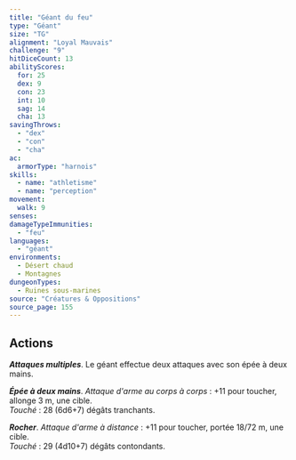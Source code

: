 ```yaml
---
title: "Géant du feu"
type: "Géant"
size: "TG"
alignment: "Loyal Mauvais"
challenge: "9"
hitDiceCount: 13
abilityScores:
  for: 25
  dex: 9
  con: 23
  int: 10
  sag: 14
  cha: 13
savingThrows: 
  - "dex"
  - "con"
  - "cha"
ac: 
  armorType: "harnois"
skills: 
  - name: "athletisme"
  - name: "perception"
movement: 
  walk: 9
senses: 
damageTypeImmunities: 
  - "feu"
languages: 
  - "géant"
environments:
  - Désert chaud
  - Montagnes
dungeonTypes:
  - Ruines sous-marines
source: "Créatures & Oppositions"
source_page: 155
---
```

## Actions
_**Attaques multiples**_. Le géant effectue deux attaques avec son épée à deux mains.

_**Épée à deux mains**_. _Attaque d'arme au corps à corps_ : +11 pour toucher, allonge 3 m, une cible.  
_Touché_ : 28 (6d6+7) dégâts tranchants.

_**Rocher**_. _Attaque d'arme à distance_ : +11 pour toucher, portée 18/72 m, une cible.  
_Touché_ : 29 (4d10+7) dégâts contondants.

